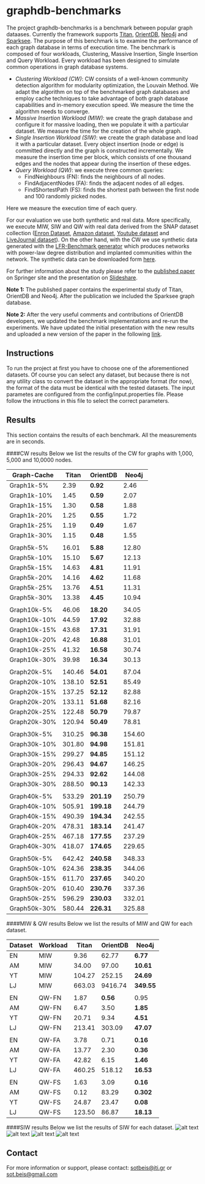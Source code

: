 graphdb-benchmarks
==================
The project graphdb-benchmarks is a benchmark between popular graph dataases. Currently the framework supports [Titan](http://thinkaurelius.github.io/titan/), [OrientDB](http://www.orientechnologies.com/orientdb/), [Neo4j](http://neo4j.com/) and [Sparksee](http://www.sparsity-technologies.com/). The purpose of this benchmark is to examine the performance of each graph database in terms of execution time. The benchmark is composed of four workloads, Clustering, Massive Insertion, Single Insertion and Query Workload. Every workload has been designed to simulate common operations in graph database systems.

- *Clustering Workload (CW)*: CW consists of a well-known community detection algorithm for modularity optimization, the Louvain Method. We adapt the algorithm on top of the benchmarked graph databases and employ cache techniques to take advantage of both graph database capabilities and in-memory execution speed. We measure the time the algorithm needs to converge.
- *Massive Insertion Workload (MIW)*: we create the graph database and configure it for massive loading, then we populate it with a particular dataset. We measure the time for the creation of the whole graph.
- *Single Insertion Workload (SIW)*: we create the graph database and load it with a particular dataset. Every object insertion (node or edge) is committed directly and the graph is constructed incrementally. We measure the insertion time per block, which consists of one thousand edges and the nodes that appear during the insertion of these edges.
- *Query Workload (QW)*: we execute three common queries:
  * FindNeighbours (FN): finds the neighbours of all nodes.
  * FindAdjacentNodes (FA): finds the adjacent nodes of all edges.
  * FindShortestPath (FS): finds the shortest path between the first node and 100 randomly picked nodes.

Here we measure the execution time of each query.

For our evaluation we use both synthetic and real data. More specifically, we execute MIW, SIW and QW with real data derived from the SNAP dataset collection ([Enron Dataset](http://snap.stanford.edu/data/email-Enron.html), [Amazon dataset](http://snap.stanford.edu/data/amazon0601.html), [Youtube dataset](http://snap.stanford.edu/data/com-Youtube.html) and [LiveJournal dataset](http://snap.stanford.edu/data/com-LiveJournal.html)). On the other hand, with the CW we use synthetic data generated with the [LFR-Benchmark generator](https://sites.google.com/site/andrealancichinetti/files) which produces networks with power-law degree distribution and implanted communities within the network. The synthetic data can be downloaded form [here](http://figshare.com/articles/Synthetic_Data_for_graphdb_benchmark/1221760).

For further information about the study please refer to the [published paper](http://link.springer.com/chapter/10.1007/978-3-319-10518-5_1) on Springer site and the presentation on [Slideshare](http://www.slideshare.net/sympapadopoulos/adbis2014-presentation).

**Note 1:** The published paper contains the experimental study of Titan, OrientDB and Neo4j. After the publication we included the Sparksee graph database.

**Note 2:** After the very useful comments and contributions of OrientDB developers, we updated the benchmark implementations and re-run the experiments. We have updated the initial presentation with the new results and uploaded a new version of the paper in the following [link](http://mklab.iti.gr/files/beis_adbis2014_corrected.pdf).

Instructions
------------
To run the project at first you have to choose one of the aforementioned datasets. Of course you can select any dataset, but because there is not any utility class το convert the dataset in the appropriate format (for now), the format of the data must be identical with the tested datasets. The input parametes are configured from the config/input.properties file. Please follow the intructions in this file to select the correct parameters.

Results
-------
This section contains the results of each benchmark. All the measurements are in seconds.


####CW results
Below we list the results of the CW for graphs with 1,000, 5,000 and 10,0000 nodes.

| Graph-Cache | Titan | OrientDB | Neo4j |
| ----------- | ----- | -------- | ----- |
|Graph1k-5%   |2.39   |**0.92**  |2.46   |
|Graph1k-10%  |1.45   |**0.59**  |2.07   |
|Graph1k-15%  |1.30   |**0.58**  |1.88   |
|Graph1k-20%  |1.25   |**0.55**  |1.72   |
|Graph1k-25%  |1.19   |**0.49**  |1.67   |
|Graph1k-30%  |1.15   |**0.48**  |1.55   |
|                                        |
|Graph5k-5%   |16.01  |**5.88**  |12.80  |
|Graph5k-10%  |15.10  |**5.67**  |12.13  |
|Graph5k-15%  |14.63  |**4.81**  |11.91  |
|Graph5k-20%  |14.16  |**4.62**  |11.68  |
|Graph5k-25%  |13.76  |**4.51**  |11.31  |
|Graph5k-30%  |13.38  |**4.45**  |10.94  |
|                                        |
|Graph10k-5%  |46.06  |**18.20** |34.05  |
|Graph10k-10% |44.59  |**17.92** |32.88  |
|Graph10k-15% |43.68  |**17.31** |31.91  |
|Graph10k-20% |42.48  |**16.88** |31.01  |
|Graph10k-25% |41.32  |**16.58** |30.74  |
|Graph10k-30% |39.98  |**16.34** |30.13  |
|                                        | 
|Graph20k-5%  |140.46 |**54.01** |87.04  |
|Graph20k-10% |138.10 |**52.51** |85.49  |
|Graph20k-15% |137.25 |**52.12** |82.88  |
|Graph20k-20% |133.11 |**51.68** |82.16  |
|Graph20k-25% |122.48 |**50.79** |79.87  |
|Graph20k-30% |120.94 |**50.49** |78.81  |
|                                        |
|Graph30k-5%  |310.25 |**96.38** |154.60 |
|Graph30k-10% |301.80 |**94.98** |151.81 |
|Graph30k-15% |299.27 |**94.85** |151.12 |
|Graph30k-20% |296.43 |**94.67** |146.25 |
|Graph30k-25% |294.33 |**92.62** |144.08 |
|Graph30k-30% |288.50 |**90.13** |142.33 |
|                                        |
|Graph40k-5%  |533.29 |**201.19**|250.79 |
|Graph40k-10% |505.91 |**199.18**|244.79 |
|Graph40k-15% |490.39 |**194.34**|242.55 |
|Graph40k-20% |478.31 |**183.14**|241.47 |
|Graph40k-25% |467.18 |**177.55**|237.29 |
|Graph40k-30% |418.07 |**174.65**|229.65 |
|                                        |
|Graph50k-5%  |642.42 |**240.58**|348.33 |
|Graph50k-10% |624.36 |**238.35**|344.06 |
|Graph50k-15% |611.70 |**237.65**|340.20 |
|Graph50k-20% |610.40 |**230.76**|337.36 |
|Graph50k-25% |596.29 |**230.03**|332.01 |
|Graph50k-30% |580.44 |**226.31**|325.88 |


####MIW & QW results
Below we list the results of MIW and QW for each dataset.

| Dataset | Workload | Titan | OrientDB | Neo4j    |
| ------- | -------- | ----- | -------- | -----    |
|   EN    |    MIW   |9.36   |62.77     |**6.77**  |
|   AM    |    MIW   |34.00  |97.00     |**10.61** |
|   YT    |    MIW   |104.27 |252.15    |**24.69** |
|   LJ    |    MIW   |663.03 |9416.74   |**349.55**|
|                                                  |
|   EN    |  QW-FN   |1.87   |**0.56**  |0.95      |
|   AM    |  QW-FN   |6.47   |3.50      |**1.85**  |
|   YT    |  QW-FN   |20.71  |9.34      |**4.51**  |
|   LJ    |  QW-FN   |213.41 |303.09    |**47.07** |
|                                                  |
|   EN    |  QW-FA   |3.78   |0.71     |**0.16**   |
|   AM    |  QW-FA   |13.77  |2.30     |**0.36**   |
|   YT    |  QW-FA   |42.82  |6.15     |**1.46**   |
|   LJ    |  QW-FA   |460.25 |518.12   |**16.53**  |
|                                                  |
|   EN    |  QW-FS   |1.63   |3.09      |**0.16**  |
|   AM    |  QW-FS   |0.12   |83.29     |**0.302** |
|   YT    |  QW-FS   |24.87  |23.47     |**0.08**  |
|   LJ    |  QW-FS   |123.50 |86.87     |**18.13** |


####SIW results
Below we list the results of SIW for each dataset.
![alt text](https://raw.githubusercontent.com/socialsensor/graphdb-benchmarks/master/images/SIWEnron.png "Logo Title Text 1")
![alt text](https://raw.githubusercontent.com/socialsensor/graphdb-benchmarks/master/images/SIWAmazon.png "Logo2 Title Text 1")
![alt text](https://raw.githubusercontent.com/socialsensor/graphdb-benchmarks/master/images/SIWYoutube.png "Logo Title Text 1")
![alt text](https://raw.githubusercontent.com/socialsensor/graphdb-benchmarks/master/images/SIWLivejournal.png "Logo4 Title Text 1")


Contact
-------
For more information or support, please contact: sotbeis@iti.gr or sot.beis@gmail.com
